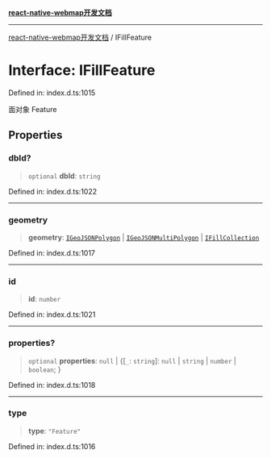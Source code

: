 [**react-native-webmap开发文档**](../README.md)

***

[react-native-webmap开发文档](../globals.md) / IFillFeature

# Interface: IFillFeature

Defined in: index.d.ts:1015

面对象 Feature

## Properties

### dbId?

> `optional` **dbId**: `string`

Defined in: index.d.ts:1022

***

### geometry

> **geometry**: [`IGeoJSONPolygon`](IGeoJSONPolygon.md) \| [`IGeoJSONMultiPolygon`](IGeoJSONMultiPolygon.md) \| [`IFillCollection`](IFillCollection.md)

Defined in: index.d.ts:1017

***

### id

> **id**: `number`

Defined in: index.d.ts:1021

***

### properties?

> `optional` **properties**: `null` \| \{[`_`: `string`]: `null` \| `string` \| `number` \| `boolean`; \}

Defined in: index.d.ts:1018

***

### type

> **type**: `"Feature"`

Defined in: index.d.ts:1016
